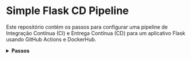 <h1>Simple Flask CD Pipeline</h1>

<p>Este repositório contém os passos para configurar uma pipeline de Integração Contínua (CI) e Entrega Contínua (CD) para um aplicativo Flask usando GitHub Actions e DockerHub.</p>

<details>
<summary><strong>Passos</strong></summary>

<ol>
<li><strong>Configurar Conta e Repositório GitHub</strong><br>
Crie uma conta no GitHub, se ainda não tiver uma, e crie um novo repositório. Esse repositório será usado para hospedar o código-fonte do seu aplicativo.</li>

<li><strong>Configurar Conta DockerHub</strong><br>
Crie uma conta no DockerHub, caso ainda não tenha uma. O DockerHub será usado para hospedar as imagens do seu aplicativo.</li>

<li><strong>Criar Ambiente Virtual</strong><br>
Crie um ambiente virtual para isolar as dependências do seu aplicativo Flask.<br>
<code>python3 -m venv env</code></li>

<li><strong>Ativar Ambiente Virtual</strong><br>
Ative o ambiente virtual.<br>
<code>source env/Scripts/activate</code></li>

<li><strong>Instalar Flask</strong><br>
Instale o Flask dentro do ambiente virtual.<br>
<code>pip install flask</code></li>

<li><strong>Gerar Lista de Dependências</strong><br>
Crie um arquivo <code>requirements.txt</code> para listar as dependências instaladas.<br>
<code>pip freeze > requirements.txt</code></li>

<li><strong>Configurar Variáveis Secretas</strong><br>
No GitHub, vá para as Configurações do Repositório e adicione suas variáveis secretas: <code>DOCKER_USERNAME</code>, <code>DOCKER_PASSWORD</code> e <code>DOCKERHUB_REPO</code>. Isso permitirá que a pipeline acesse seu DockerHub.</li>

<li><strong>Configurar Fluxo de Trabalho CI/CD</strong><br>
No repositório do GitHub, vá para a aba "Actions" e configure um novo fluxo de trabalho. Escolha a opção "Publish Python package" e siga as instruções para configurar o arquivo de fluxo de trabalho.</li>

<li><strong>Adicionar Arquivo de Configuração CD</strong><br>
No arquivo de descrição do fluxo de trabalho, adicione o conteúdo do arquivo <code>cd_config.yml</code> para definir a etapa de entrega contínua.</li>

<li><strong>Enviar Alterações para o Repositório</strong><br>
Envie as alterações para o repositório usando os comandos git.<br>
<code>git add .</code><br>
<code>git commit -m "adicionado código do app"</code><br>
<code>git push</code></li>

<li><strong>Verificar a Imagem no DockerHub</strong><br>
Acesse o DockerHub para verificar a imagem recém-criada e servida do seu aplicativo Flask!</li>
</ol>

<p>Siga esses passos para configurar uma pipeline completa de CD para o seu aplicativo Flask. Isso permitirá que você automatize a construção, testes e implantação do seu aplicativo, tornando o processo de desenvolvimento mais eficiente e confiável.</p>

</details>
